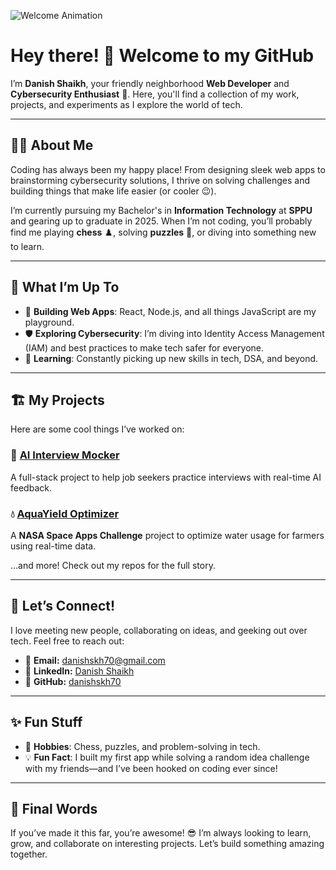 ![Welcome Animation]([https://pit-un.org/wp-content/uploads/2023/06/CYBERSECURITY_HEADER_ANI.gifhttps://sl.bing.net/k4FzosSpzxc](https://www.bing.com/images/search?view=detailV2&ccid=LdpBU0me&id=5DB61D6E00E543EF73E852991BF327860367BCA4&thid=OIP.LdpBU0menEazrjlTsetraAHaEK&mediaurl=https%3a%2f%2fth.bing.com%2fth%2fid%2fR.2dda4153499e9c46b3ae3953b1eb6b68%3frik%3dpLxnA4Yn8xuZUg%26riu%3dhttp%253a%252f%252fadcy.io%252fwp-content%252fuploads%252f2020%252f04%252fanti-hacking.gif%26ehk%3deDJ%252fGz5HpgSukD6QJVR7QbTd%252b47Li2oppZpf0X5XKRA%253d%26risl%3d%26pid%3dImgRaw%26r%3d0&exph=281&expw=500&q=cyber+security+header+gifs&simid=608011814968779456&FORM=IRPRST&ck=6C78D149C4828F3027268B9502B14FA4&selectedIndex=41&itb=0))
# Hey there! 👋 Welcome to my GitHub  

I’m **Danish Shaikh**, your friendly neighborhood **Web Developer** and **Cybersecurity Enthusiast** 🚀. Here, you'll find a collection of my work, projects, and experiments as I explore the world of tech.  

---

## 👨‍💻 About Me  

Coding has always been my happy place! From designing sleek web apps to brainstorming cybersecurity solutions, I thrive on solving challenges and building things that make life easier (or cooler 😉).  

I’m currently pursuing my Bachelor's in **Information Technology** at **SPPU** and gearing up to graduate in 2025. When I’m not coding, you’ll probably find me playing **chess** ♟️, solving **puzzles** 🧩, or diving into something new to learn.  

---

## 🌟 What I’m Up To  

- 🚧 **Building Web Apps**: React, Node.js, and all things JavaScript are my playground.  
- 🛡️ **Exploring Cybersecurity**: I’m diving into Identity Access Management (IAM) and best practices to make tech safer for everyone.  
- 🌱 **Learning**: Constantly picking up new skills in tech, DSA, and beyond.  

---

## 🏗️ My Projects  

Here are some cool things I’ve worked on:  

### 🎤 **[AI Interview Mocker](https://github.com/danishskh70/ai-interview-mocker)**  
A full-stack project to help job seekers practice interviews with real-time AI feedback.  

### 💧 **[AquaYield Optimizer](https://github.com/danishskh70/aqua-yield-optimizer)**  
A **NASA Space Apps Challenge** project to optimize water usage for farmers using real-time data.  

...and more! Check out my repos for the full story.  

---

## 💬 Let’s Connect!  

I love meeting new people, collaborating on ideas, and geeking out over tech. Feel free to reach out:  

- 📧 **Email:** [danishskh70@gmail.com](mailto:danishskh70@gmail.com)  
- 💼 **LinkedIn:** [Danish Shaikh](https://www.linkedin.com/in/danish-shaikh-262016265)  
- 🐙 **GitHub:** [danishskh70](https://github.com/danishskh70)  

---

## ✨ Fun Stuff  

- 🧩 **Hobbies**: Chess, puzzles, and problem-solving in tech.  
- 💡 **Fun Fact**: I built my first app while solving a random idea challenge with my friends—and I’ve been hooked on coding ever since!  

---

## 🎯 Final Words  

If you’ve made it this far, you’re awesome! 😎 I’m always looking to learn, grow, and collaborate on interesting projects. Let’s build something amazing together.  
